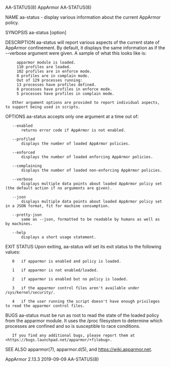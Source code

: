 AA-STATUS(8)                                                                                       AppArmor                                                                                      AA-STATUS(8)

NAME
       aa-status - display various information about the current AppArmor policy.

SYNOPSIS
       aa-status [option]

DESCRIPTION
       aa-status will report various aspects of the current state of AppArmor confinement. By default, it displays the same information as if the --verbose argument were given. A sample of what this looks
       like is:

         apparmor module is loaded.
         110 profiles are loaded.
         102 profiles are in enforce mode.
         8 profiles are in complain mode.
         Out of 129 processes running:
         13 processes have profiles defined.
         8 processes have profiles in enforce mode.
         5 processes have profiles in complain mode.

       Other argument options are provided to report individual aspects, to support being used in scripts.

OPTIONS
       aa-status accepts only one argument at a time out of:

       --enabled
           returns error code if AppArmor is not enabled.

       --profiled
           displays the number of loaded AppArmor policies.

       --enforced
           displays the number of loaded enforcing AppArmor policies.

       --complaining
           displays the number of loaded non-enforcing AppArmor policies.

       --verbose
           displays multiple data points about loaded AppArmor policy set (the default action if no arguments are given).

       --json
           displays multiple data points about loaded AppArmor policy set in a JSON format, fit for machine consumption.

       --pretty-json
           same as --json, formatted to be readable by humans as well as by machines.

       --help
           displays a short usage statement.

EXIT STATUS
       Upon exiting, aa-status will set its exit status to the following values:

       0   if apparmor is enabled and policy is loaded.

       1   if apparmor is not enabled/loaded.

       2   if apparmor is enabled but no policy is loaded.

       3   if the apparmor control files aren't available under /sys/kernel/security/.

       4   if the user running the script doesn't have enough privileges to read the apparmor control files.

BUGS
       aa-status must be run as root to read the state of the loaded policy from the apparmor module. It uses the /proc filesystem to determine which processes are confined and so is susceptible to race
       conditions.

       If you find any additional bugs, please report them at <https://bugs.launchpad.net/apparmor/+filebug>.

SEE ALSO
       apparmor(7), apparmor.d(5), and <https://wiki.apparmor.net>.

AppArmor 2.13.3                                                                                   2019-09-09                                                                                     AA-STATUS(8)
